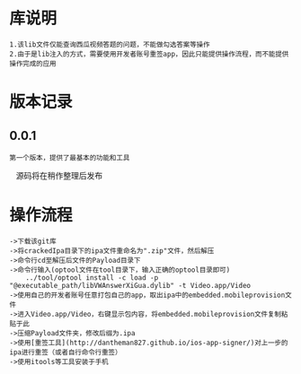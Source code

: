# 库说明
    1.该lib文件仅能查询西瓜视频答题的问题，不能做勾选答案等操作
    2.由于是lib注入的方式，需要使用开发者账号重签app，因此只能提供操作流程，而不能提供操作完成的应用

# 版本记录
## 0.0.1
    第一个版本，提供了最基本的功能和工具
    源码将在稍作整理后发布

# 操作流程
    ->下载该git库
    ->将crackedIpa目录下的ipa文件重命名为".zip"文件，然后解压
    ->命令行cd至解压后文件的Payload目录下
    ->命令行输入(optool文件在tool目录下，输入正确的optool目录即可)
        ../tool/optool install -c load -p "@executable_path/libVWAnswerXiGua.dylib" -t Video.app/Video
    ->使用自己的开发者账号任意打包自己的app，取出ipa中的embedded.mobileprovision文件
    ->进入Video.app/Video，右键显示包内容，将embedded.mobileprovision文件复制粘贴于此
    ->压缩Payload文件夹，修改后缀为.ipa
    ->使用[重签工具](http://dantheman827.github.io/ios-app-signer/)对上一步的ipa进行重签（或者自行命令行重签）
    ->使用itools等工具安装于手机
